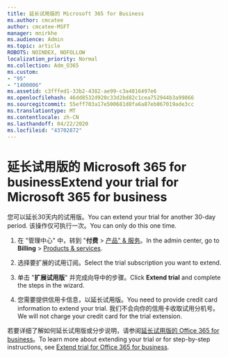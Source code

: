 ```yaml
---
title: 延长试用版的 Microsoft 365 for Business
ms.author: cmcatee
author: cmcatee-MSFT
manager: mnirkhe
ms.audience: Admin
ms.topic: article
ROBOTS: NOINDEX, NOFOLLOW
localization_priority: Normal
ms.collection: Adm_O365
ms.custom:
- "95"
- "1400006"
ms.assetid: c3fffed1-33b2-4382-ae99-c3a4816497e6
ms.openlocfilehash: 46dd8532d920c33d2bd82c1cea752944b3a99866
ms.sourcegitcommit: 55eff703a17e500681d8fa6a87eb067019ade3cc
ms.translationtype: MT
ms.contentlocale: zh-CN
ms.lasthandoff: 04/22/2020
ms.locfileid: "43702872"
---
```

# <a name="extend-your-trial-for-microsoft-365-for-business"></a><span data-ttu-id="06ae4-102">延长试用版的 Microsoft 365 for business</span><span class="sxs-lookup"><span data-stu-id="06ae4-102">Extend your trial for Microsoft 365 for business</span></span>

<span data-ttu-id="06ae4-103">您可以延长30天内的试用版。</span><span class="sxs-lookup"><span data-stu-id="06ae4-103">You can extend your trial for another 30-day period.</span></span> <span data-ttu-id="06ae4-104">该操作仅可执行一次。</span><span class="sxs-lookup"><span data-stu-id="06ae4-104">You can only do this one time.</span></span>
  
1. <span data-ttu-id="06ae4-105">在 "管理中心" 中，转到 "**付费** \> [产品" & 服务](https://portal.office.com/adminportal/home#/subscriptions)。</span><span class="sxs-lookup"><span data-stu-id="06ae4-105">In the admin center, go to **Billing** \> [Products & services](https://portal.office.com/adminportal/home#/subscriptions).</span></span>

2. <span data-ttu-id="06ae4-106">选择要扩展的试用订阅。</span><span class="sxs-lookup"><span data-stu-id="06ae4-106">Select the trial subscription you want to extend.</span></span>

3. <span data-ttu-id="06ae4-107">单击 "**扩展试用版**" 并完成向导中的步骤。</span><span class="sxs-lookup"><span data-stu-id="06ae4-107">Click **Extend trial** and complete the steps in the wizard.</span></span>

4. <span data-ttu-id="06ae4-108">您需要提供信用卡信息，以延长试用版。</span><span class="sxs-lookup"><span data-stu-id="06ae4-108">You need to provide credit card information to extend your trial.</span></span> <span data-ttu-id="06ae4-109">我们不会向你的信用卡收取试用分机号。</span><span class="sxs-lookup"><span data-stu-id="06ae4-109">We will not charge your credit card for the trial extension.</span></span>

<span data-ttu-id="06ae4-110">若要详细了解如何延长试用版或分步说明，请参阅[延长试用版的 Office 365 for business](https://docs.microsoft.com/microsoft-365/commerce/extend-your-trial)。</span><span class="sxs-lookup"><span data-stu-id="06ae4-110">To learn more about extending your trial or for step-by-step instructions, see [Extend trial for Office 365 for business](https://docs.microsoft.com/microsoft-365/commerce/extend-your-trial).</span></span>
